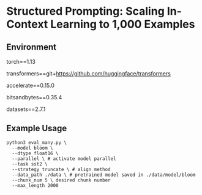 # Structured Prompting: Scaling In-Context Learning to 1,000 Examples

## Environment
torch==1.13

transformers==git+https://github.com/huggingface/transformers

accelerate==0.15.0

bitsandbytes==0.35.4

datasets==2.7.1

## Example Usage
```
python3 eval_many.py \
  --model bloom \
  --dtype float16 \
  --parallel \ # activate model parallel
  --task sst2 \
  --strategy truncate \ # align method
  --data_path ./data \ # pretrained model saved in ./data/model/bloom
  --chunk_num 5 \ desired chunk number
  --max_length 2000
```
